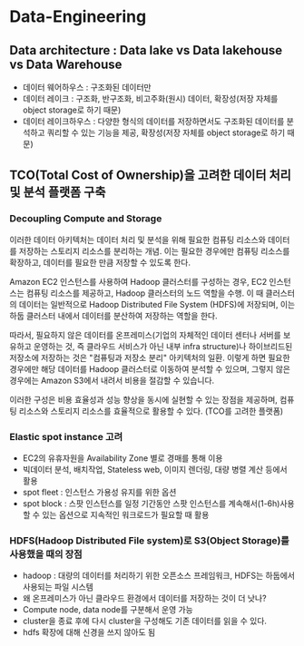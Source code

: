 # Data-Engineering

## Data architecture : Data lake vs Data lakehouse vs Data Warehouse
- 데이터 웨어하우스 : 구조화된 데이터만
- 데이터 레이크 : 구조화, 반구조화, 비고주화(원시) 데이터, 확장성(저장 자체를 object storage로 하기 때문)
- 데이터 레이크하우스 : 다양한 형식의 데이터를 저장하면서도 구조화된 데이터를 분석하고 쿼리할 수 있는 기능을 제공, 확장성(저장 자체를 object storage로 하기 때문)

## TCO(Total Cost of Ownership)을 고려한 데이터 처리 및 분석 플랫폼 구축
### Decoupling Compute and Storage

이러한 데이터 아키텍처는 데이터 처리 및 분석을 위해 필요한 컴퓨팅 리소스와 데이터를 저장하는 스토리지 리소스를 분리하는 개념. 
이는 필요한 경우에만 컴퓨팅 리소스를 확장하고, 데이터를 필요한 만큼 저장할 수 있도록 한다.

Amazon EC2 인스턴스를 사용하여 Hadoop 클러스터를 구성하는 경우, EC2 인스턴스는 컴퓨팅 리소스를 제공하고, Hadoop 클러스터의 노드 역할을 수행. 
이 때 클러스터의 데이터는 일반적으로 Hadoop Distributed File System (HDFS)에 저장되며, 이는 하둡 클러스터 내에서 데이터를 분산하여 저장하는 역할을 한다.

따라서, 필요하지 않은 데이터를 온프레미스(기업의 자체적인 데이터 센터나 서버를 보유하고 운영하는 것, 즉 클라우드 서비스가 아닌 내부 infra structure)나 하이브리드된 저장소에 저장하는 것은 "컴퓨팅과 저장소 분리" 아키텍처의 일환. 
이렇게 하면 필요한 경우에만 해당 데이터를 Hadoop 클러스터로 이동하여 분석할 수 있으며, 그렇지 않은 경우에는 Amazon S3에서 내려서 비용을 절감할 수 있습니다.

이러한 구성은 비용 효율성과 성능 향상을 동시에 실현할 수 있는 장점을 제공하며, 컴퓨팅 리소스와 스토리지 리소스를 효율적으로 활용할 수 있다. (TCO를 고려한 플랫폼)

### Elastic spot instance 고려
- EC2의 유휴자원을 Availability Zone 별로 경매를 통해 이용
- 빅데이터 분석, 배치작업, Stateless web, 이미지 렌더링, 대량 병렬 계산 등에서 활용
- spot fleet : 인스턴스 가용성 유지를 위한 옵션
- spot block : 스팟 인스턴스를 일정 기간동안 스팟 인스턴스를 계속해서(1-6h)사용할 수 있는 옵션으로 지속적인 워크로드가 필요할 때 활용

### HDFS(Hadoop Distributed File system)로 S3(Object Storage)를 사용했을 때의 장점
- hadoop :  대량의 데이터를 처리하기 위한 오픈소스 프레임워크, HDFS는 하둡에서 사용되는 파일 시스템
- 왜 온프레미스가 아닌 클라우드 환경에서 데이터를 저장하는 것이 더 낫나?
- Compute node, data node를 구분해서 운영 가능
- cluster을 종료 후에 다시 cluster을 구성해도 기존 데이터를 읽을 수 있다.
- hdfs 확장에 대해 신경을 쓰지 않아도 됨


